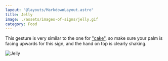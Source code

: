 ```yaml
---
layout: "@layouts/MarkdownLayout.astro"
title: Jelly
image: ./assets/images-of-signs/jelly.gif
category: Food
---
```


This gesture is very similar to the one for ["cake"](./cake),
so make sure your palm is facing upwards for this sign,
and the hand on top is clearly shaking.

![Jelly](@signs/jelly.gif)
